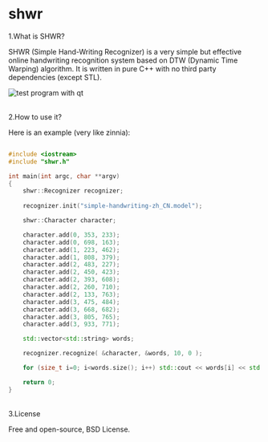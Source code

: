 # shwr

1.What is SHWR?

SHWR (Simple Hand-Writing Recognizer) is a very simple but effective online handwriting recognition system based on DTW (Dynamic Time Warping) algorithm. It is written in pure C++ with no third party dependencies (except STL).

![test program with qt](https://a.fsdn.com/con/app/proj/shwr/screenshots/shwr_qt_sample_01.png)

<br />
2.How to use it?

Here is an example (very like zinnia):

``` c++

#include <iostream>
#include "shwr.h"

int main(int argc, char **argv)
{
    shwr::Recognizer recognizer;
	
    recognizer.init("simple-handwriting-zh_CN.model");

    shwr::Character character;

    character.add(0, 353, 233);
    character.add(0, 698, 163);
    character.add(1, 223, 462);
    character.add(1, 808, 379);
    character.add(2, 483, 227);
    character.add(2, 450, 423);
    character.add(2, 393, 608);
    character.add(2, 260, 710);
    character.add(2, 133, 763);
    character.add(3, 475, 484);
    character.add(3, 668, 682);
    character.add(3, 805, 765);
    character.add(3, 933, 771);

    std::vector<std::string> words;

    recognizer.recognize( &character, &words, 10, 0 );

    for (size_t i=0; i<words.size(); i++) std::cout << words[i] << std::endl;

    return 0;
}

```

<br />
3.License

Free and open-source, BSD License.


